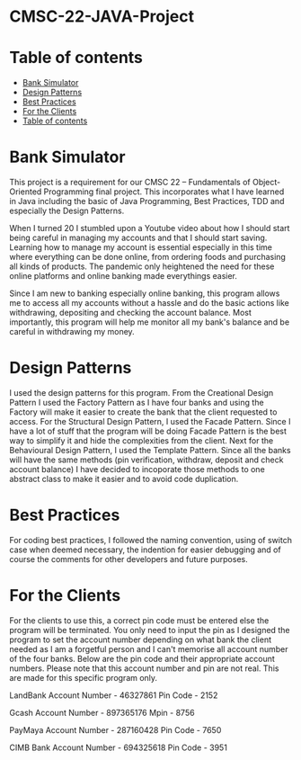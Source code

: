 # CMSC-22-JAVA-Project

# Table of contents

- [Bank Simulator](#project-title)
- [Design Patterns](#design-pattern)
- [Best Practices](#Best-Practices)
- [For the Clients](#Client-use)
- [Table of contents](#table-of-contents)

# Bank Simulator

   This project is a requirement for our CMSC 22 – Fundamentals of Object-Oriented Programming final project. This incorporates what I have learned in Java including the basic of Java Programming, Best Practices, TDD and especially the Design Patterns. 
   
   When I turned 20 I stumbled upon a Youtube video about how I should start being careful in managing my accounts and that I should start saving. Learning how to manage my account is essential especially in this time where everything can be done online, from ordering foods and purchasing all kinds of products. The pandemic only heightened the need for these online platforms and online banking made everythings easier. 
  
  Since I am new to banking especially online banking, this program allows me to access all my accounts without a hassle and do the basic actions like withdrawing, depositing and checking the account balance. Most importantly, this program will help me monitor all my bank's balance and be careful in withdrawing my money.

# Design Patterns
  I used the design patterns for this program. From the Creational Design Pattern I used the Factory Pattern as I have four banks and using the Factory will make it easier to create the bank that the client requested to access. For the Structural Design Pattern, I used the Facade Pattern. Since I have a lot of stuff that the program will be doing Facade Pattern is the best way to simplify it and hide the complexities from the client. Next for the Behavioural Design Pattern, I used the Template Pattern. Since all the banks will have the same methods (pin verification, withdraw, deposit and check account balance) I have decided to incoporate those methods to one abstract class to make it easier and to avoid code duplication.

# Best Practices

  For coding best practices, I followed the naming convention, using of switch case when deemed necessary, the indention for easier debugging and of course the comments for other developers and future purposes.
  
# For the Clients
  For the clients to use this, a correct pin code must be entered else the program will be terminated. You only need to input the pin as I designed the program to set the account number depending on what bank the client needed as I am a forgetful person and I can't memorise all account number of the four banks. Below are the pin code and their appropriate account numbers. Please note that this account number and pin are not real. This are made for this specific program only.
  
  LandBank
  Account Number -  46327861
  Pin Code       - 2152
  
  Gcash
  Account Number - 897365176
  Mpin           - 8756
  
  PayMaya
  Account Number - 287160428
  Pin Code       - 7650
  
  CIMB Bank
  Account Number - 694325618
  Pin Code       - 3951
